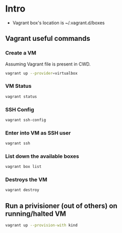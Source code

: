 # Intro
- Vagrant box's location is ~/.vagrant.d/boxes

## Vagrant useful commands

### Create a VM
Assuming Vagrant file is present in CWD.
```bash
vagrant up --provider=virtualbox
```
### VM Status
```bash
vagrant status
```
### SSH Config
```bash
vagrant ssh-config
```

### Enter into VM as SSH user
```bash
vagrant ssh
```
### List down the available boxes

```bash
vagrant box list
```
### Destroys the VM
```bash
vagrant destroy
```
## Run a privisioner (out of others) on running/halted VM 

```bash
vagrant up --provision-with kind
```